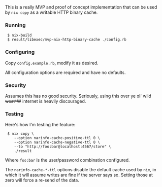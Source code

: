 This is a really MVP and proof of concept implementation that can
be used by `nix copy` as a writable HTTP binary cache.

### Running

```
 $ nix-build
 $ result/libexec/mvp-nix-http-binary-cache ./config.rb
```

### Configuring

Copy `config.example.rb`, modify it as desired.

All configuration options are required and have no defaults.

### Security

Assumes this has no good security. Seriously, using this over ye ol' wild
~~west^W~~ internet is heavily discouraged.

### Testing

Here's how I'm testing the feature:

```
 $ nix copy \
	--option narinfo-cache-positive-ttl 0 \
	--option narinfo-cache-negative-ttl 0 \
	--to "http://foo:bar@localhost:4567/store" \
	./result
```

Where `foo:bar` is the user/password combination configured.

The `narinfo-cache-*-ttl` options disable the default cache used by
`nix`, in which it will assume writes are fine if the server says so.
Setting those at zero will force a re-send of the data.
